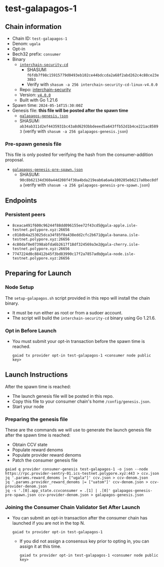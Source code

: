 # test-galapagos-1

## Chain information

* Chain ID: `test-galapagos-1`
* Denom: `ugala`
* Opt-in
* Bech32 prefix: `consumer`
* Binary
  * [`interchain-security-cd`](/isle/binaries/interchain-security-cd-linux-v4.0.0)
    * SHASUM: `f6fdb7f98c15915779d0493eb102ce44bdccda2a68f2abd262c4c88ce23e38b3`
    * Verify with `shasum -a 256 interchain-security-cd-linux-v4.0.0`
  * Repo: [interchain-security](https://github.com/cosmos/interchain-security/)
  * Version: [`v4.0.0`](https://github.com/cosmos/interchain-security/releases/tag/v4.0.0)
  * Built with Go 1.21.6
* Spawn time: `2024-05-14T15:30:00Z`
* Genesis file: **this file will be posted after the spawn time**
  * [`galapagos-genesis.json`](./galapagos-genesis.json)
  * SHASUM: `ab34ab311d2ef4435931bc43a8d6293bbdeeed5a643ffb52d1b4ce221ac85893` (verify with `shasum -a 256 galapagos-genesis.json`)

### Pre-spawn genesis file

This file is only posted for verifying the hash from the consumer-addition proposal.
* [`galapagos-genesis-pre-spawn.json`](./galapagos-genesis-pre-spawn.json)
  * SHASUM: `90c8b62134d360a44d208f4f30a4bda219eab6a6a4a100285eb6217a0bec8dfa` (verify with `shasum -a 256 galapagos-genesis-pre-spawn.json`)

## Endpoints

### Persistent peers

* `8ceaca491f600c96244f88dd096155ee72f43cd5@gala-apple.isle-testnet.polypore.xyz:26656`
* `c018db4a253025dca34f85f0a438edd2cfc2b671@gala-banana.isle-testnet.polypore.xyz:26656`
* `4c80daf0e07398abfda6b2617f18df324569a3e2@gala-cherry.isle-testnet.polypore.xyz:26656`
* `7747224d0c88412b45f3bd83990c17f2a7857adb@gala-node.isle-testnet.polypore.xyz:26656`

## Preparing for Launch

### Node Setup

The `setup-galapagos.sh` script provided in this repo will install the chain binary.
* It must be run either as root or from a sudoer account.
* The script will build the `interchain-security-cd` binary using Go 1.21.6.

### Opt in Before Launch

* You must submit your opt-in transaction before the spawn time is reached.
  ```
  gaiad tx provider opt-in test-galapagos-1 <consumer node public key>
  ```

## Launch Instructions

After the spawn time is reached:
  * The launch genesis file will be posted in this repo.
  * Copy this file to your consumer chain's home `/config/genesis.json`.
  * Start your node

### Preparing the genesis file

These are the commands we will use to generate the launch genesis file after the spawn time is reached:

* Obtain CCV state
* Populate reward denoms
* Populate provider reward denoms
* Patch the consumer genesis file
```
gaiad q provider consumer-genesis test-galapagos-1 -o json --node https://rpc.provider-sentry-01.ics-testnet.polypore.xyz:443 > ccv.json
jq '.params.reward_denoms |= ["ugala"]' ccv.json > ccv-denom.json
jq '.params.provider_reward_denoms |= ["uatom"]' ccv-denom.json > ccv-provider-denom.json
jq -s '.[0].app_state.ccvconsumer = .[1] | .[0]' galapagos-genesis-pre-spawn.json ccv-provider-denom.json > galapagos-genesis.json
```

### Joining the Consumer Chain Validator Set After Launch

* You can submit an opt-in transaction after the consumer chain has launched if you are not in the top N.
  ```
  gaiad tx provider opt-in test-galapagos-1
  ```
  * If you did not assign a consensus key prior to opting in, you can assign it at this time.
    ```
    gaiad tx provider opt-in test-galapagos-1 <consumer node public key>
    ```
